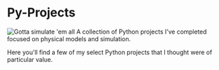 # Py-Projects
![Gotta simulate 'em all](https://i.imgur.com/NgzaZuO.jpg)
A collection of Python projects I've completed focused on physical models and simulation.

Here you'll find a few of my select Python projects that I thought were of particular value. 


